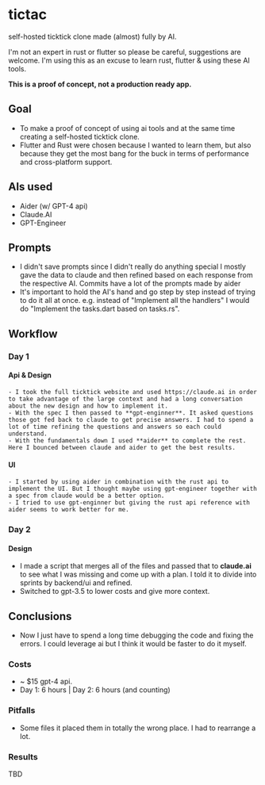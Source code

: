 # tictac 
self-hosted ticktick clone made (almost) fully by AI.

I'm not an expert in rust or flutter so please be careful, suggestions are welcome. I'm using this as an excuse to learn rust, flutter & using these AI tools. 

**This is a proof of concept, not a production ready app.**



## Goal 
- To make a proof of concept of using ai tools and at the same time creating a self-hosted ticktick clone. 
- Flutter and Rust were chosen because I wanted to learn them, but also because they get the most bang for the buck in terms of performance and cross-platform support.

## AIs used 
- Aider (w/ GPT-4 api)
- Claude.AI 
- GPT-Engineer

## Prompts 
- I didn't save prompts since I didn't really do anything special I mostly gave the data to claude and then refined based on each response from the respective AI. Commits have a lot of the prompts made by aider
- It's important to hold the AI's hand and go step by step instead of trying to do it all at once. e.g. instead of "Implement all the handlers" I would do "Implement the tasks.dart based on tasks.rs".

## Workflow 
### Day 1
#### Api & Design 
    - I took the full ticktick website and used https://claude.ai in order to take advantage of the large context and had a long conversation about the new design and how to implement it. 
    - With the spec I then passed to **gpt-enginner**. It asked questions those got fed back to claude to get precise answers. I had to spend a lot of time refining the questions and answers so each could understand. 
    - With the fundamentals down I used **aider** to complete the rest. Here I bounced between claude and aider to get the best results.
    
#### UI 
    - I started by using aider in combination with the rust api to implement the UI. But I thought maybe using gpt-engineer together with a spec from claude would be a better option. 
    - I tried to use gpt-enginner but giving the rust api reference with aider seems to work better for me. 

### Day 2 
#### Design 
- I made a script that merges all of the files and passed that to **claude.ai** to see what I was missing and come up with a plan. I told it to divide into sprints by backend/ui and refined. 
- Switched to gpt-3.5 to lower costs and give more context. 

## Conclusions
- Now I just have to spend a long time debugging the code and fixing the errors. I could leverage ai but I think it would be faster to do it myself.

### Costs
- ~ $15 gpt-4 api.
- Day 1: 6 hours | Day 2: 6 hours (and counting)

### Pitfalls 
- Some files it placed them in totally the wrong place. I had to rearrange a lot. 

### Results 
TBD 
